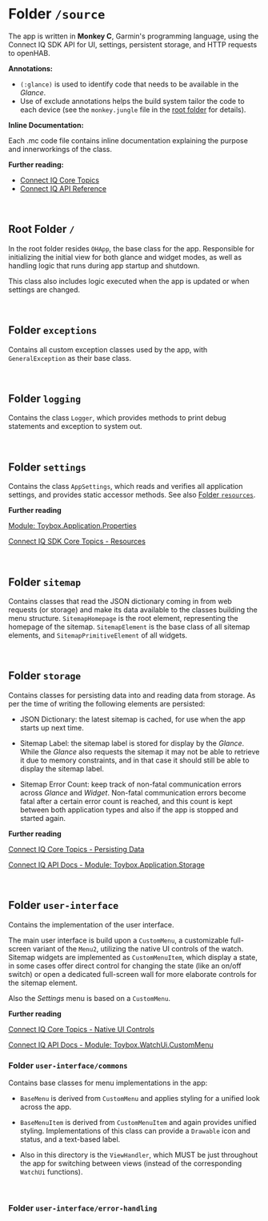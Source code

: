 # Folder `/source`

The app is written in **Monkey C**, Garmin's programming language, using the Connect IQ SDK API for UI, settings, persistent storage, and HTTP requests to openHAB.

**Annotations:**

- `(:glance)` is used to identify code that needs to be available in the *Glance*.
- Use of exclude annotations helps the build system tailor the code to each device (see the `monkey.jungle` file in the [root folder](../README.md#root-folder-) for details).

**Inline Documentation:**

Each .mc code file contains inline documentation explaining the purpose and innerworkings of the class.

**Further reading:**

- [Connect IQ Core Topics](https://developer.garmin.com/connect-iq/core-topics/)  
- [Connect IQ API Reference](https://developer.garmin.com/connect-iq/api-docs/)

<br>

## Root Folder `/`

In the root folder resides `OHApp`, the base class for the app. Responsible for initializing the initial view for both glance and widget modes, as well
as handling logic that runs during app startup and shutdown.

This class also includes logic executed when the app is updated
 or when settings are changed.

<br>

## Folder `exceptions`

Contains all custom exception classes used by the app, with `GeneralException` as their base class.

<br>

## Folder `logging`

Contains the class `Logger`, which provides methods to print debug statements and exception to system out.

<br>

## Folder `settings`

Contains the class `AppSettings`, which reads and verifies all application settings, and provides static accessor methods. See also [Folder `resources`](https://github.com/TheNinth7/ohg#folder-resources).

**Further reading**

[Module: Toybox.Application.Properties](https://developer.garmin.com/connect-iq/api-docs/Toybox/Application/Properties.html)

[Connect IQ SDK Core Topics - Resources](https://developer.garmin.com/connect-iq/core-topics/resources/)

<br>

## Folder `sitemap`

Contains classes that read the JSON dictionary coming in from web requests (or storage) and make its data available to the classes building the menu structure. `SitemapHomepage` is the root element, representing the homepage of the sitemap. `SitemapElement` is the base class of all sitemap elements, and `SitemapPrimitiveElement` of all widgets.

<br>

## Folder `storage`

Contains classes for persisting data into and reading data from storage. As per the time of writing the following elements are persisted:

- JSON Dictionary: the latest sitemap is cached, for use when the app starts up next time.

- Sitemap Label: the sitemap label is stored for display by the *Glance*. While the *Glance* also requests the sitemap it may not be able to retrieve it due to memory constraints, and in that case it should still be able to display the sitemap label.

- Sitemap Error Count: keep track of non-fatal communication errors across *Glance* and *Widget*. Non-fatal communication errors become fatal after a certain error count is reached, and this count is kept between both application types and also if the app is stopped and started again.

**Further reading**

[Connect IQ Core Topics - Persisting Data](https://developer.garmin.com/connect-iq/core-topics/persisting-data/)

[Connect IQ API Docs - Module: Toybox.Application.Storage](https://developer.garmin.com/connect-iq/api-docs/Toybox/Application/Storage.html)

<br>

## Folder `user-interface`

Contains the implementation of the user interface.

The main user interface is build upon a `CustomMenu`, a customizable full-screen variant of the `Menu2`, utilizing the native UI controls of the watch. Sitemap widgets are implemented as `CustomMenuItem`, which display a state, in some cases offer direct control for changing the state (like an on/off switch) or open a dedicated full-screen wall for more elaborate controls for the sitemap element.

Also the *Settings* menu is based on a `CustomMenu`.

**Further reading**

[Connect IQ Core Topics - Native UI Controls](https://developer.garmin.com/connect-iq/core-topics/native-controls/)

[Connect IQ API Docs - Module: Toybox.WatchUi.CustomMenu](https://developer.garmin.com/connect-iq/api-docs/Toybox/WatchUi/CustomMenu.html)

### Folder `user-interface/commons`

Contains base classes for menu implementations in the app: 

- `BaseMenu` is derived from `CustomMenu` and applies styling for a unified look across the app.
- `BaseMenuItem` is derived from `CustomMenuItem` and again provides unified styling. Implementations of this class can provide a `Drawable` icon and status, and a text-based label. 

- Also in this directory is the `ViewHandler`, which MUST be just throughout the app for switching between views (instead of the corresponding `WatchUi` functions).

<br>

### Folder `user-interface/error-handling`

